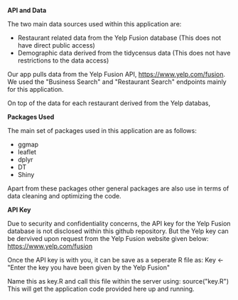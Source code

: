 **API and Data**

The two main data sources used within this application are:
- Restaurant related data from the Yelp Fusion database
(This does not have direct public access) 
- Demographic data derived from the tidycensus data
(This does not have restrictions to the data access)

Our app pulls data from the Yelp Fusion API, https://www.yelp.com/fusion. 
We used the "Business Search" and "Restaurant Search" endpoints mainly for this application.

On top of the data for each restaurant derived from the Yelp databas, 

**Packages Used**

The main set of packages used in this application are as follows:
- ggmap
- leaflet
- dplyr
- DT
- Shiny

Apart from these packages other general packages are also use in terms of data cleaning and optimizing the code.

**API Key**

Due to security and confidentiality concerns, the API key for the Yelp Fusion database is not disclosed within this github repository.
But the Yelp key can be dervived upon request from the Yelp Fusion website given below:
 https://www.yelp.com/fusion
 
Once the API key is with you, it can be save as a seperate R file as:
Key <- "Enter the key you have been given by the Yelp Fusion"

Name this as key.R and call this file within the server using:
source("key.R") 
This will get the application code provided here up and running.


